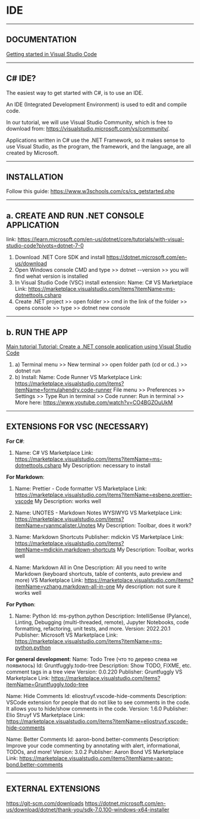 # IDE


---


## DOCUMENTATION

[Getting started in Visual Studio Code](https://code.visualstudio.com/docs/?dv=win)


---


## C# IDE?

The easiest way to get started with C#, is to use an IDE.

An IDE (Integrated Development Environment) is used to edit and compile code.

In our tutorial, we will use Visual Studio Community, which is free to download from:
https://visualstudio.microsoft.com/vs/community/.

Applications written in C# use the .NET Framework, so it makes sense to use Visual Studio, as the program, the framework, and the language, are all created by Microsoft.


---


## INSTALLATION

Follow this guide:
https://www.w3schools.com/cs/cs_getstarted.php


---


## a. CREATE AND RUN .NET CONSOLE APPLICATION
link: https://learn.microsoft.com/en-us/dotnet/core/tutorials/with-visual-studio-code?pivots=dotnet-7-0
1. Download .NET Core SDK and install
https://dotnet.microsoft.com/en-us/download
2. Open Windows console CMD and type >> dotnet --version >> you will find wehat version is installed
3. In Visual Studio Code (VSC) install extension:
Name: C#
VS Marketplace Link: https://marketplace.visualstudio.com/items?itemName=ms-dotnettools.csharp
4. Create .NET project >> open folder >> cmd in the link of the folder >> opens console >> type >> dotnet new console


---


## b. RUN THE APP

[Main tutorial ](https://www.youtube.com/watch?v=CO4BGZOuUkM)
[Tutorial: Create a .NET console application using Visual Studio Code](https://learn.microsoft.com/en-us/dotnet/core/tutorials/with-visual-studio-code?pivots=dotnet-7-0)

1. a) Terminal menu >> New terminal >> open folder path (cd or cd..) >> dotnet run
2. b) Install:
Name: Code Runner
VS Marketplace Link: https://marketplace.visualstudio.com/items?itemName=formulahendry.code-runner
File menu >> Preferences >> Settings >> Type Run in terminal >> Code runner: Run in terminal >> More here: https://www.youtube.com/watch?v=CO4BGZOuUkM


---


## EXTENSIONS FOR VSC (NECESSARY)

**For C#**:

1. Name: C#
VS Marketplace Link: https://marketplace.visualstudio.com/items?itemName=ms-dotnettools.csharp
My Description: necessary to install

**For Markdown**:

1. Name: Prettier - Code formatter
VS Marketplace Link: https://marketplace.visualstudio.com/items?itemName=esbenp.prettier-vscode
My Description: works well

1. Name: UNOTES - Markdown Notes WYSIWYG
VS Marketplace Link: https://marketplace.visualstudio.com/items?itemName=ryanmcalister.Unotes
My Description: Toolbar, does it work?

1. Name: Markdown Shortcuts
Publisher: mdickin
VS Marketplace Link: https://marketplace.visualstudio.com/items?itemName=mdickin.markdown-shortcuts
My Description: Toolbar, works well

1. Name: Markdown All in One
Description: All you need to write Markdown (keyboard shortcuts, table of contents, auto preview and more)
VS Marketplace Link: https://marketplace.visualstudio.com/items?itemName=yzhang.markdown-all-in-one
My description: not sure it works well


**For Python**:

1. Name: Python
Id: ms-python.python
Description: IntelliSense (Pylance), Linting, Debugging (multi-threaded, remote), Jupyter Notebooks, code formatting, refactoring, unit tests, and more.
Version: 2022.20.1
Publisher: Microsoft
VS Marketplace Link: https://marketplace.visualstudio.com/items?itemName=ms-python.python


**For general development**:
Name: Todo Tree (что то дерево слева не появилось)
Id: Gruntfuggly.todo-tree
Description: Show TODO, FIXME, etc. comment tags in a tree view
Version: 0.0.220
Publisher: Gruntfuggly
VS Marketplace Link: https://marketplace.visualstudio.com/items?itemName=Gruntfuggly.todo-tree

Name: Hide Comments
Id: eliostruyf.vscode-hide-comments
Description: VSCode extension for people that do not like to see comments in the code. It allows you to hide/show comments in the code.
Version: 1.6.0
Publisher: Elio Struyf
VS Marketplace Link: https://marketplace.visualstudio.com/items?itemName=eliostruyf.vscode-hide-comments

Name: Better Comments
Id: aaron-bond.better-comments
Description: Improve your code commenting by annotating with alert, informational, TODOs, and more!
Version: 3.0.2
Publisher: Aaron Bond
VS Marketplace Link: https://marketplace.visualstudio.com/items?itemName=aaron-bond.better-comments


---


## EXTERNAL EXTENSIONS

https://git-scm.com/downloads
https://dotnet.microsoft.com/en-us/download/dotnet/thank-you/sdk-7.0.100-windows-x64-installer


